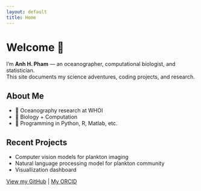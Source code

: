 ```yaml
---
layout: default
title: Home
---
```


# Welcome 👋

I’m **Anh H. Pham** — an oceanographer, computational biologist, and statistician.  
This site documents my science adventures, coding projects, and research.

## About Me
- 🌊 Oceanography research at WHOI  
- 🧬 Biology + Computation  
- 🐍 Programming in Python, R, Matlab, etc.  

## Recent Projects
- Computer vision models for plankton imaging  
- Natural language processing model for plankton community  
- Visuallization dashboard  

[View my GitHub](https://github.com/anhph95) | [My ORCID](https://orcid.org/0000-0001-7827-6558)
